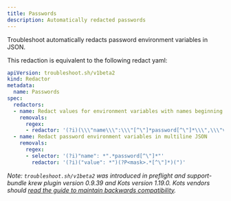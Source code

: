 ```yaml
---
title: Passwords
description: Automatically redacted passwords
---
```


Troubleshoot automatically redacts password environment variables in JSON. 

This redaction is equivalent to the following redact yaml:

```yaml
apiVersion: troubleshoot.sh/v1beta2
kind: Redactor
metadata:
  name: Passwords
spec:
  redactors:
  - name: Redact values for environment variables with names beginning with 'password'
    removals:
      regex:
      - redactor: '(?i)(\\\"name\\\":\\\"[^\"]*password[^\"]*\\\",\\\"value\\\":\\\")(?P<mask>[^\"]*)(\\\"'
  - name: Redact password environment variables in multiline JSON
    removals:
      regex:
      - selector: '(?i)"name": *".*password[^\"]*"'
        redactor: '(?i)("value": *")(?P<mask>.*[^\"]*)(")'
```

*Note: `troubleshoot.sh/v1beta2` was introduced in preflight and support-bundle krew plugin version 0.9.39 and Kots version 1.19.0. Kots vendors should [read the guide to maintain backwards compatibility](/v1beta2/).*

